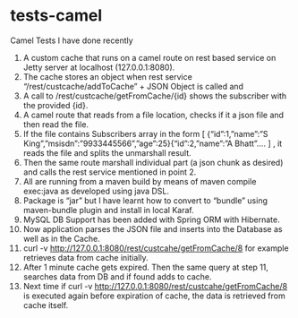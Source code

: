 # tests-camel
Camel Tests I have done recently

1. A custom cache that runs on a camel route on rest based service on Jetty server at localhost (127.0.0.1:8080).
2. The cache stores an object when rest service “/rest/custcache/addToCache” + JSON Object  is called and
3. A call to /rest/custcache/getFromCache/{id} shows the subscriber with the provided {id}.  
4. A camel route that reads from a file location, checks if it a json file and then read the file.
5. If the file contains Subscribers array in the form [ {“id”:1,”name”:”S King”,”msisdn”:”9933445566”,”age”:25}{“id”:2,”name”:”A Bhatt”…. ] , it reads the file and splits the unmarshall result.
6. Then the same route marshall individual part (a json chunk as desired) and calls the rest service mentioned in point 2.
7. All are running from a maven build by means of maven compile exec:java as developed using java DSL.
8. Package is “jar” but I have learnt how to convert to “bundle” using maven-bundle plugin and install in local Karaf.
9. MySQL DB Support has been added with Spring ORM with Hibernate.
10. Now application parses the JSON file and inserts into the Database as well as in the Cache.
11. curl -v http://127.0.0.1:8080/rest/custcahe/getFromCache/8 for example retrieves data from cache initially.
12. After 1 minute cache gets expired. Then the same query at step 11, searches data from DB and if found adds to cache.
13. Next time if curl -v http://127.0.0.1:8080/rest/custcahe/getFromCache/8 is executed again before expiration of cache, the data is retrieved from cache itself.
